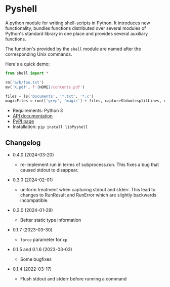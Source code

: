 # Pyshell

A python module for writing shell-scripts in Python. It introduces
new functionality, bundles functions distributed over several modules of
Python's standard library in one place and provides several auxiliary functions.

The function's provided by the `shell` module are named after the corresponding
Unix commands.

Here's a quick demo:

~~~python
from shell import *

rm('a/b/foo.txt')
mv('X.pdf', f'{HOME}/contents.pdf')

files = ls('Documents', '*.txt', '*.c')
magicFiles = run(['grep', 'magic'] + files, captureStdout=splitLines, onError='ignore').stdout
~~~

* Requirements: Python 3
* [API documentation](https://htmlpreview.github.io/?https://github.com/skogsbaer/libPyshell/blob/main/doc/shell.html)
* [PyPI page](https://pypi.org/project/libPyshell/)
* Installation: `pip install libPyshell`

## Changelog

* 0.4.0 (2024-03-20)
  * re-implement run in terms of subprocess.run. This fixes a bug that caused stdout to
    disappear.

* 0.3.0 (2024-02-01)
  * uniform treatment when capturing stdout and stderr. This lead to changes to RunResult
    and RunError which are slightly backwards incompatible.

* 0.2.0 (2024-01-29)
  * Better static type information

* 0.1.7 (2023-03-30)
  * `force` parameter for `cp`

* 0.1.5 and 0.1.6 (2023-03-03)
  * Some bugfixes

* 0.1.4 (2022-03-17)
  * Flush stdout and stderr before running a command
